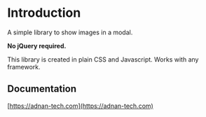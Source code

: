 # Introduction

A simple library to show images in a modal.

**No jQuery required.**

This library is created in plain CSS and Javascript. Works with any framework.

## Documentation

[https://adnan-tech.com](https://adnan-tech.com)